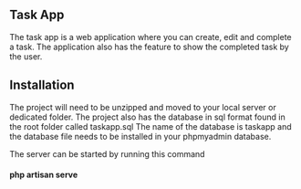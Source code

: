 ## Task App

The task app is a web application where you can create, edit and complete a task. 
The application also has the feature to show the completed task by the user.

## Installation 

The project will need to be unzipped and moved to your local server or dedicated folder.
The project also has the database in sql format found in the root folder called taskapp.sql 
The name of the database is taskapp and the database file needs to be installed in your 
phpmyadmin database.

The server can be started by running this command 
#### php artisan serve
